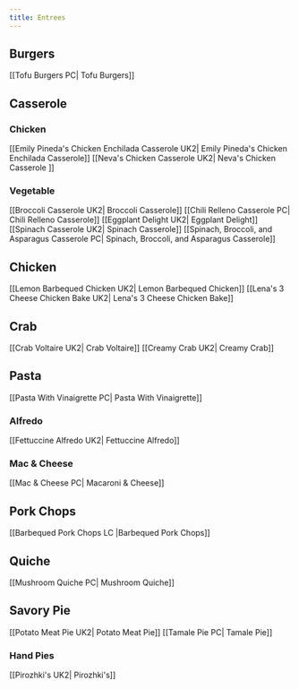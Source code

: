 ```yaml
---
title: Entrees
---
```

## Burgers
[[Tofu Burgers PC| Tofu Burgers]]
## Casserole
### Chicken
[[Emily Pineda's Chicken Enchilada Casserole UK2| Emily Pineda's Chicken Enchilada Casserole]]
[[Neva's Chicken Casserole UK2| Neva's Chicken Casserole ]]
### Vegetable
[[Broccoli Casserole UK2| Broccoli Casserole]]
[[Chili Relleno Casserole PC| Chili Relleno Casserole]]
[[Eggplant Delight UK2| Eggplant Delight]]
[[Spinach Casserole UK2| Spinach Casserole]]
[[Spinach, Broccoli, and Asparagus Casserole PC| Spinach, Broccoli, and Asparagus Casserole]]
## Chicken
[[Lemon Barbequed Chicken UK2| Lemon Barbequed Chicken]]
[[Lena's 3 Cheese Chicken Bake UK2| Lena's 3 Cheese Chicken Bake]]
## Crab
[[Crab Voltaire UK2| Crab Voltaire]]
[[Creamy Crab UK2| Creamy Crab]]
## Pasta
[[Pasta With Vinaigrette PC| Pasta With Vinaigrette]]
### Alfredo
[[Fettuccine Alfredo UK2| Fettuccine Alfredo]]
### Mac & Cheese
[[Mac & Cheese PC| Macaroni & Cheese]]
## Pork Chops
[[Barbequed Pork Chops LC |Barbequed Pork Chops]]
## Quiche
[[Mushroom Quiche PC| Mushroom Quiche]]
## Savory Pie
[[Potato Meat Pie UK2| Potato Meat Pie]]
[[Tamale Pie PC| Tamale Pie]]
### Hand Pies
[[Pirozhki's UK2| Pirozhki's]]